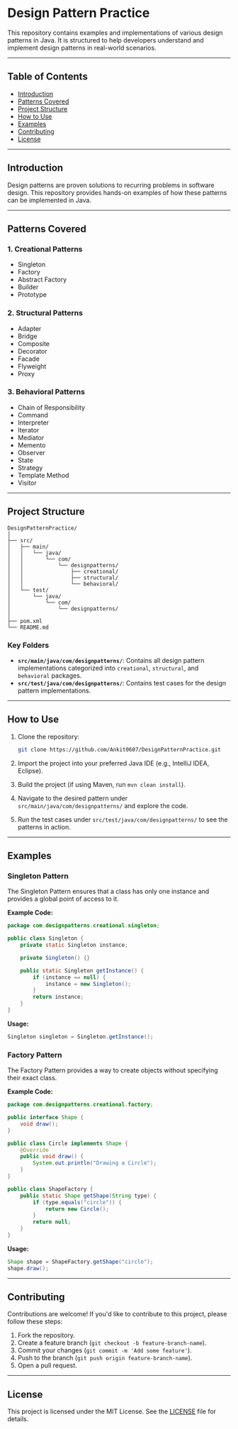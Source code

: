 # Design Pattern Practice

This repository contains examples and implementations of various design patterns in Java. It is structured to help developers understand and implement design patterns in real-world scenarios.

---

## Table of Contents

- [Introduction](#introduction)
- [Patterns Covered](#patterns-covered)
- [Project Structure](#project-structure)
- [How to Use](#how-to-use)
- [Examples](#examples)
- [Contributing](#contributing)
- [License](#license)

---

## Introduction

Design patterns are proven solutions to recurring problems in software design. This repository provides hands-on examples of how these patterns can be implemented in Java.

---

## Patterns Covered

### 1. Creational Patterns
- Singleton
- Factory
- Abstract Factory
- Builder
- Prototype

### 2. Structural Patterns
- Adapter
- Bridge
- Composite
- Decorator
- Facade
- Flyweight
- Proxy

### 3. Behavioral Patterns
- Chain of Responsibility
- Command
- Interpreter
- Iterator
- Mediator
- Memento
- Observer
- State
- Strategy
- Template Method
- Visitor

---

## Project Structure

```
DesignPatternPractice/
│
├── src/
│   ├── main/
│   │   └── java/
│   │       └── com/
│   │           └── designpatterns/
│   │               ├── creational/
│   │               ├── structural/
│   │               └── behavioral/
│   └── test/
│       └── java/
│           └── com/
│               └── designpatterns/
│
├── pom.xml
└── README.md
```

### Key Folders
- **`src/main/java/com/designpatterns/`**: Contains all design pattern implementations categorized into `creational`, `structural`, and `behavioral` packages.
- **`src/test/java/com/designpatterns/`**: Contains test cases for the design pattern implementations.

---

## How to Use

1. Clone the repository:
   ```bash
   git clone https://github.com/Ankit0607/DesignPatternPractice.git
   ```

2. Import the project into your preferred Java IDE (e.g., IntelliJ IDEA, Eclipse).

3. Build the project (if using Maven, run `mvn clean install`).

4. Navigate to the desired pattern under `src/main/java/com/designpatterns/` and explore the code.

5. Run the test cases under `src/test/java/com/designpatterns/` to see the patterns in action.

---

## Examples

### Singleton Pattern
The Singleton Pattern ensures that a class has only one instance and provides a global point of access to it.

**Example Code:**
```java
package com.designpatterns.creational.singleton;

public class Singleton {
    private static Singleton instance;

    private Singleton() {}

    public static Singleton getInstance() {
        if (instance == null) {
            instance = new Singleton();
        }
        return instance;
    }
}
```

**Usage:**
```java
Singleton singleton = Singleton.getInstance();
```

### Factory Pattern
The Factory Pattern provides a way to create objects without specifying their exact class.

**Example Code:**
```java
package com.designpatterns.creational.factory;

public interface Shape {
    void draw();
}

public class Circle implements Shape {
    @Override
    public void draw() {
        System.out.println("Drawing a Circle");
    }
}

public class ShapeFactory {
    public static Shape getShape(String type) {
        if (type.equals("circle")) {
            return new Circle();
        }
        return null;
    }
}
```

**Usage:**
```java
Shape shape = ShapeFactory.getShape("circle");
shape.draw();
```

---

## Contributing

Contributions are welcome! If you'd like to contribute to this project, please follow these steps:

1. Fork the repository.
2. Create a feature branch (`git checkout -b feature-branch-name`).
3. Commit your changes (`git commit -m 'Add some feature'`).
4. Push to the branch (`git push origin feature-branch-name`).
5. Open a pull request.

---

## License

This project is licensed under the MIT License. See the [LICENSE](LICENSE) file for details.


